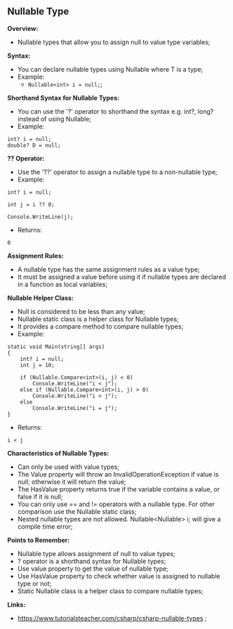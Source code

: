## Nullable Type

**Overview:**

- Nullable types that allow you to assign null to value type variables;

**Syntax:**

- You can declare nullable types using Nullable<t> where T is a type;
- Example:
  - `Nullable<int> i = null;`;

**Shorthand Syntax for Nullable Types:**

- You can use the '?' operator to shorthand the syntax e.g. int?, long? instead of using Nullable<T>;
- Example:

```
int? i = null;
double? D = null;
```

**?? Operator:**

- Use the '??' operator to assign a nullable type to a non-nullable type;
- Example:

```
int? i = null;

int j = i ?? 0;

Console.WriteLine(j);
```

- Returns:

```
0
```

**Assignment Rules:**

- A nullable type has the same assignment rules as a value type;
- It must be assigned a value before using it if nullable types are declared in a function as local variables;

**Nullable Helper Class:**

- Null is considered to be less than any value;
- Nullable static class is a helper class for Nullable types;
- It provides a compare method to compare nullable types;
- Example:

```
static void Main(string[] args)
{
    int? i = null;
    int j = 10;

    if (Nullable.Compare<int>(i, j) < 0)
        Console.WriteLine("i < j");
    else if (Nullable.Compare<int>(i, j) > 0)
        Console.WriteLine("i > j");
    else
        Console.WriteLine("i = j");
}
```

- Returns:

```
i < j
```

**Characteristics of Nullable Types:**

- Can only be used with value types;
- The Value property will throw an InvalidOperationException if value is null; otherwise it will return the value;
- The HasValue property returns true if the variable contains a value, or false if it is null;
- You can only use == and != operators with a nullable type. For other comparison use the Nullable static class;
- Nested nullable types are not allowed. Nullable<Nullable<int>> i; will give a compile time error;

**Points to Remember:**

- Nullable<T> type allows assignment of null to value types;
- ? operator is a shorthand syntax for Nullable types;
- Use value property to get the value of nullable type;
- Use HasValue property to check whether value is assigned to nullable type or not;
- Static Nullable class is a helper class to compare nullable types;

**Links:**

- https://www.tutorialsteacher.com/csharp/csharp-nullable-types ;
